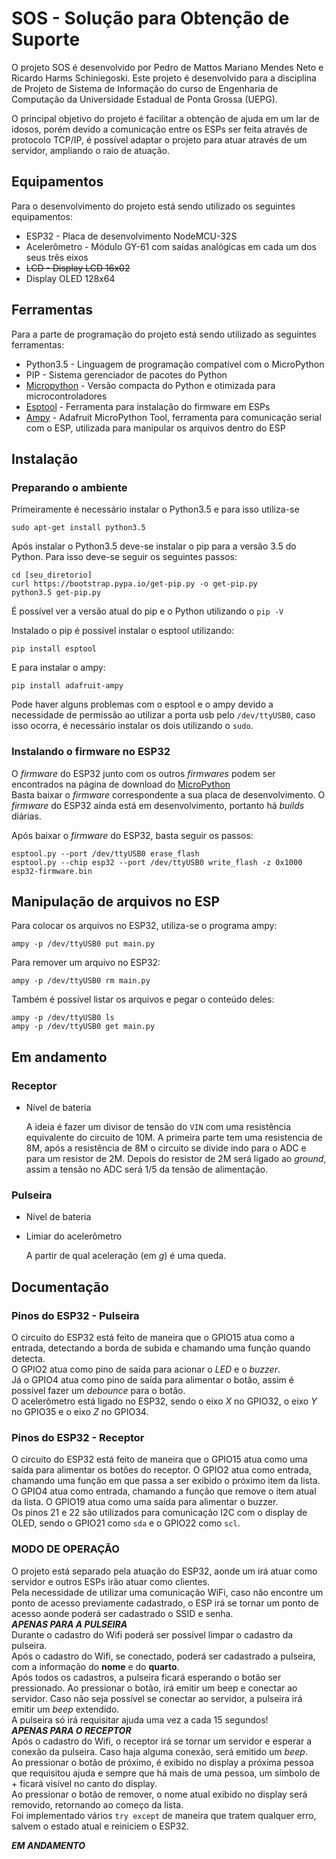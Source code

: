 # **SOS - Solução para Obtenção de Suporte**

O projeto SOS é desenvolvido por Pedro de Mattos Mariano Mendes Neto e Ricardo Harms Schiniegoski. Este projeto é desenvolvido
para a disciplina de Projeto de Sistema de Informação do curso de Engenharia de Computação da Universidade Estadual de Ponta Grossa (UEPG).
  
O principal objetivo do projeto é facilitar a obtenção de ajuda em um lar de idosos, porém devido a comunicação entre os ESPs ser feita através de protocolo TCP/IP, é possível adaptar o projeto para atuar através de um servidor, ampliando o raio de atuação.  
  
## **Equipamentos**

Para o desenvolvimento do projeto está sendo utilizado os seguintes equipamentos:
- ESP32 - Placa de desenvolvimento NodeMCU-32S
- Acelerômetro - Módulo GY-61 com saídas analógicas em cada um dos seus três eixos
- ~~LCD - Display LCD 16x02~~  
- Display OLED 128x64

## **Ferramentas**

Para a parte de programação do projeto está sendo utilizado as seguintes ferramentas:
- Python3.5 - Linguagem de programação compatível com o MicroPython
- PIP - Sistema gerenciador de pacotes do Python
- [Micropython](http://micropython.org/) - Versão compacta do Python e otimizada para microcontroladores
- [Esptool](https://github.com/espressif/esptool) - Ferramenta para instalação do firmware em ESPs
- [Ampy](https://github.com/adafruit/ampy) - Adafruit MicroPython Tool, ferramenta para comunicação serial com o ESP, utilizada para manipular os arquivos dentro do ESP


## **Instalação**
### **Preparando o ambiente**
Primeiramente é necessário instalar o Python3.5 e para isso utiliza-se
  
    sudo apt-get install python3.5  

Após instalar o Python3.5 deve-se instalar o pip para a versão 3.5 do Python. Para isso deve-se seguir os seguintes passos:  
  
    cd [seu_diretorio]  
    curl https://bootstrap.pypa.io/get-pip.py -o get-pip.py  
    python3.5 get-pip.py  

É possível ver a versão atual do pip e o Python utilizando o `pip -V`  
  
Instalado o pip é possível instalar o esptool utilizando:  
  
    pip install esptool  
E para instalar o ampy:  
  
    pip install adafruit-ampy  
Pode haver alguns problemas com o esptool e o ampy devido a necessidade de permissão ao utilizar a porta usb pelo `/dev/ttyUSB0`, caso isso ocorra, é necessário instalar os dois utilizando o `sudo`.  
  
### **Instalando o firmware no ESP32**
  
O _firmware_ do ESP32 junto com os outros _firmwares_ podem ser encontrados na página de download do [MicroPython](http://micropython.org/download)  
Basta baixar o _firmware_ correspondente a sua placa de desenvolvimento. O _firmware_ do ESP32 ainda está em desenvolvimento, portanto há _builds_ diárias.  
  
Após baixar o _firmware_ do ESP32, basta seguir os passos:  
  
    esptool.py --port /dev/ttyUSB0 erase_flash
    esptool.py --chip esp32 --port /dev/ttyUSB0 write_flash -z 0x1000 esp32-firmware.bin
  
## **Manipulação de arquivos no ESP**
  
Para colocar os arquivos no ESP32, utiliza-se o programa ampy:  
  
    ampy -p /dev/ttyUSB0 put main.py
  
Para remover um arquivo no ESP32:  
  
    ampy -p /dev/ttyUSB0 rm main.py
  
Também é possível listar os arquivos e pegar o conteúdo deles:  
  
    ampy -p /dev/ttyUSB0 ls
    ampy -p /dev/ttyUSB0 get main.py  
  
## **Em andamento**  
  
### Receptor  
  
- Nível de bateria  
  
    A ideia é fazer um divisor de tensão do `VIN` com uma resistência equivalente do circuito de 10M. A primeira parte tem uma resistencia de 8M, após a resistência de 8M o circuito se divide indo para o ADC e para um resistor de 2M. Depois do resistor de 2M será ligado ao _ground_, assim a tensão no ADC será 1/5 da tensão de alimentação.

### Pulseira  
  
- Nível de bateria
- Limiar do acelerômetro  
  
  A partir de qual aceleração (em _g_) é uma queda.

## **Documentação**
  
### **Pinos do ESP32 - Pulseira**
  
O circuito do ESP32 está feito de maneira que o GPIO15 atua como a entrada, detectando a borda de subida e chamando uma função quando detecta.  
O GPIO2 atua como pino de saída para acionar o _LED_ e o _buzzer_.  
Já o GPIO4 atua como pino de saída para alimentar o botão, assim é possível fazer um _debounce_ para o botão.  
O acelerômetro está ligado no ESP32, sendo o eixo _X_ no GPIO32, o eixo _Y_ no GPIO35 e o eixo _Z_ no GPIO34.  
  
### **Pinos do ESP32 - Receptor**
  
O circuito do ESP32 está feito de maneira que o GPIO15 atua como uma saída para alimentar os botões do receptor. O GPIO2 atua como entrada, chamando uma função em que passa a ser exibido o próximo item da lista. O GPIO4 atua como entrada, chamando a função que remove o item atual da lista. O GPIO19 atua como uma saída para alimentar o buzzer.  
Os pinos 21 e 22 são utilizados para comunicação I2C com o display de OLED, sendo o GPIO21 como `sda` e o GPIO22 como `scl`.  
  
### **MODO DE OPERAÇÃO**
O projeto está separado pela atuação do ESP32, aonde um irá atuar como servidor e outros ESPs irão atuar como clientes.  
Pela necessidade de utilizar uma comunicação WiFi, caso não encontre um ponto de acesso previamente cadastrado, o ESP irá se tornar um ponto de acesso aonde poderá ser cadastrado o SSID e senha.  
**_APENAS PARA A PULSEIRA_**  
Durante o cadastro do Wifi poderá ser possível limpar o cadastro da pulseira.  
Após o cadastro do Wifi, se conectado, poderá ser cadastrado a pulseira, com a informação do **nome** e do **quarto**.  
Após todos os cadastros, a pulseira ficará esperando o botão ser pressionado. Ao pressionar o botão, irá emitir um beep e conectar ao servidor. Caso não seja possível se conectar ao servidor, a pulseira irá emitir um _beep_ extendido.   
A pulseira só irá requisitar ajuda uma vez a cada 15 segundos!  
**_APENAS PARA O RECEPTOR_**  
Após o cadastro do Wifi, o receptor irá se tornar um servidor e esperar a conexão da pulseira. Caso haja alguma conexão, será emitido um _beep_.  
Ao pressionar o botão de próximo, é exibido no display a próxima pessoa que requisitou ajuda e sempre que há mais de uma pessoa, um símbolo de + ficará visível no canto do display.  
Ao pressionar o botão de remover, o nome atual exibido no display será removido, retornando ao começo da lista.  
Foi implementado vários `try except` de maneira que tratem qualquer erro, salvem o estado atual e reiniciem o ESP32.
  
  **_EM ANDAMENTO_**
